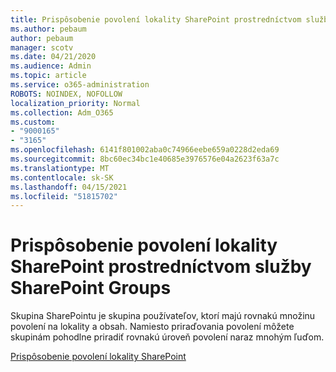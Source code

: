 ```yaml
---
title: Prispôsobenie povolení lokality SharePoint prostredníctvom služby SharePoint Groups
ms.author: pebaum
author: pebaum
manager: scotv
ms.date: 04/21/2020
ms.audience: Admin
ms.topic: article
ms.service: o365-administration
ROBOTS: NOINDEX, NOFOLLOW
localization_priority: Normal
ms.collection: Adm_O365
ms.custom:
- "9000165"
- "3165"
ms.openlocfilehash: 6141f801002aba0c74966eebe659a0228d2eda69
ms.sourcegitcommit: 8bc60ec34bc1e40685e3976576e04a2623f63a7c
ms.translationtype: MT
ms.contentlocale: sk-SK
ms.lasthandoff: 04/15/2021
ms.locfileid: "51815702"
---
```

# <a name="how-to-customize-sharepoint-site-permissions-via-sharepoint-groups"></a>Prispôsobenie povolení lokality SharePoint prostredníctvom služby SharePoint Groups 

Skupina SharePointu je skupina používateľov, ktorí majú rovnakú množinu povolení na lokality a obsah. Namiesto priraďovania povolení môžete skupinám pohodlne priradiť rovnakú úroveň povolení naraz mnohým ľuďom.

[Prispôsobenie povolení lokality SharePoint](https://docs.microsoft.com/sharepoint/customize-sharepoint-site-permissions)